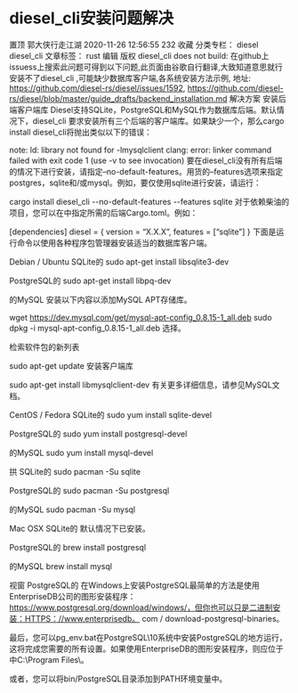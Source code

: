 # 		diesel_cli安装问题解决

置顶 郭大侠行走江湖 2020-11-26 12:56:55  232  收藏
分类专栏： diesel diesel_cli 文章标签： rust
编辑 版权
diesel_cli does not build:
在github上issuess上搜索此问题可得到以下问题,此页面由谷歌自行翻译,大致知道意思就行
安装不了diesel_cli ,可能缺少数据库客户端,各系统安装方法示例,
地址:
https://github.com/diesel-rs/diesel/issues/1592,
https://github.com/diesel-rs/diesel/blob/master/guide_drafts/backend_installation.md
解决方案
安装后端客户端库
Diesel支持SQLite，PostgreSQL和MySQL作为数据库后端。默认情况下，diesel_cli 要求安装所有三个后端的客户端库。如果缺少一个，那么cargo install diesel_cli将抛出类似以下的错误：

note: ld: library not found for -lmysqlclient
clang: error: linker command failed with exit code 1 (use -v to see invocation)
要在diesel_cli没有所有后端的情况下进行安装，请指定–no-default-features。用货的–features选项来指定postgres，sqlite和/或mysql。例如，要仅使用sqlite进行安装，请运行：

cargo install diesel_cli --no-default-features --features sqlite
对于依赖柴油的项目，您可以在中指定所需的后端Cargo.toml。例如：

[dependencies]
diesel = { version = “X.X.X”, features = [“sqlite”] }
下面是运行命令以使用各种程序包管理器安装适当的数据库客户端。

Debian / Ubuntu
SQLite的
sudo apt-get install libsqlite3-dev

PostgreSQL的
sudo apt-get install libpq-dev

的MySQL
安装以下内容以添加MySQL APT存储库。

wget https://dev.mysql.com/get/mysql-apt-config_0.8.15-1_all.deb
sudo dpkg -i mysql-apt-config_0.8.15-1_all.deb
选择。

检索软件包的新列表

sudo apt-get update
安装客户端库

sudo apt-get install libmysqlclient-dev
有关更多详细信息，请参见MySQL文档。

CentOS / Fedora
SQLite的
sudo yum install sqlite-devel

PostgreSQL的
sudo yum install postgresql-devel

的MySQL
sudo yum install mysql-devel

拱
SQLite的
sudo pacman -Su sqlite

PostgreSQL的
sudo pacman -Su postgresql

的MySQL
sudo pacman -Su mysql

Mac OSX
SQLite的
默认情况下已安装。

PostgreSQL的
brew install postgresql

的MySQL
brew install mysql

视窗
PostgreSQL的
在Windows上安装PostgreSQL最简单的方法是使用EnterpriseDB公司的图形安装程序：https://www.postgresql.org/download/windows/，但你也可以只是二进制安装：HTTPS：//www.enterprisedb。 com / download-postgresql-binaries。

最后，您可以pg_env.bat在PostgreSQL\10系统中安装PostgreSQL的地方运行，这将完成您需要的所有设置。如果使用EnterpriseDB的图形安装程序，则应位于中C:\Program Files\。

或者，您可以将bin/PostgreSQL目录添加到PATH环境变量中。
